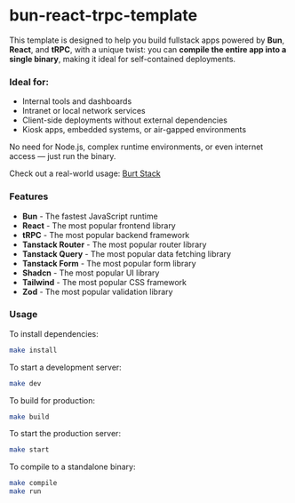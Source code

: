 # bun-react-trpc-template

This template is designed to help you build fullstack apps powered by **Bun**,
**React**, and **tRPC**, with a unique twist: you can **compile the entire app
into a single binary**, making it ideal for self-contained deployments.

### Ideal for:

- Internal tools and dashboards
- Intranet or local network services
- Client-side deployments without external dependencies
- Kiosk apps, embedded systems, or air-gapped environments

No need for Node.js, complex runtime environments, or even internet access —
just run the binary.

Check out a real-world usage: [Burt Stack](https://burt.verkron.com)

### Features

- **Bun** - The fastest JavaScript runtime
- **React** - The most popular frontend library
- **tRPC** - The most popular backend framework
- **Tanstack Router** - The most popular router library
- **Tanstack Query** - The most popular data fetching library
- **Tanstack Form** - The most popular form library
- **Shadcn** - The most popular UI library
- **Tailwind** - The most popular CSS framework
- **Zod** - The most popular validation library

### Usage

To install dependencies:

```bash
make install
```

To start a development server:

```bash
make dev
```

To build for production:

```bash
make build
```

To start the production server:

```bash
make start
```

To compile to a standalone binary:

```bash
make compile
make run
```
